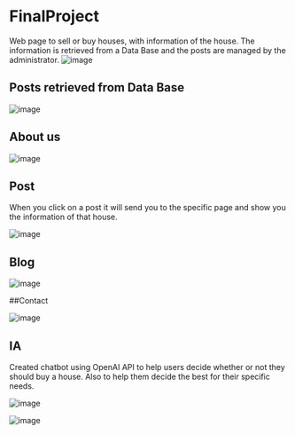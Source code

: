 # FinalProject
Web page to sell or buy houses, with information of the house. The information is retrieved
from a Data Base and the posts are managed by the administrator.
![image](https://github.com/SamuelIMR/FinalProject/assets/99154293/2e242120-88d0-43fe-8b80-7f8a9d284398)

## Posts retrieved from Data Base

![image](https://github.com/SamuelIMR/FinalProject/assets/99154293/f7755de8-4c88-4e43-a66b-4e65ed90c45a)

## About us

![image](https://github.com/SamuelIMR/FinalProject/assets/99154293/9889ad78-8f66-4433-aee4-79d77d54d5dc)

## Post

When you click on a post it will send you to the specific page and show you the information of that house. 

![image](https://github.com/SamuelIMR/FinalProject/assets/99154293/6e4e3432-14f3-4f72-a048-39936dfc8157)

## Blog

![image](https://github.com/SamuelIMR/FinalProject/assets/99154293/fea12fa4-0225-43a4-b538-20d42ad3b8f0)

##Contact

![image](https://github.com/SamuelIMR/FinalProject/assets/99154293/bafbf910-0749-412f-a85a-28cb80d3f142)

## IA

Created chatbot using OpenAI API to help users decide whether or not they should buy a house. Also to help them decide the best for their specific needs. 

![image](https://github.com/SamuelIMR/FinalProject/assets/99154293/a30d0d43-593d-4001-9cc5-00e65e254b3b)

![image](https://github.com/SamuelIMR/FinalProject/assets/99154293/17516016-3d9b-4aee-a738-3e685b89302a)



